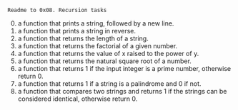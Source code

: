 	Readme to 0x08. Recursion tasks

0.	a function that prints a string, followed by a new line.
1.	a function that prints a string in reverse.
2.	a function that returns the length of a string.
3.	a function that returns the factorial of a given number.
4.	a function that returns the value of x raised to the power of y.
5.	a function that returns the natural square root of a number.
6.	a function that returns 1 if the input integer is a prime number, otherwise return 0.
7.	a function that returns 1 if a string is a palindrome and 0 if not.
8.	a function that compares two strings and returns 1 if the strings can be considered identical, otherwise return 0.
